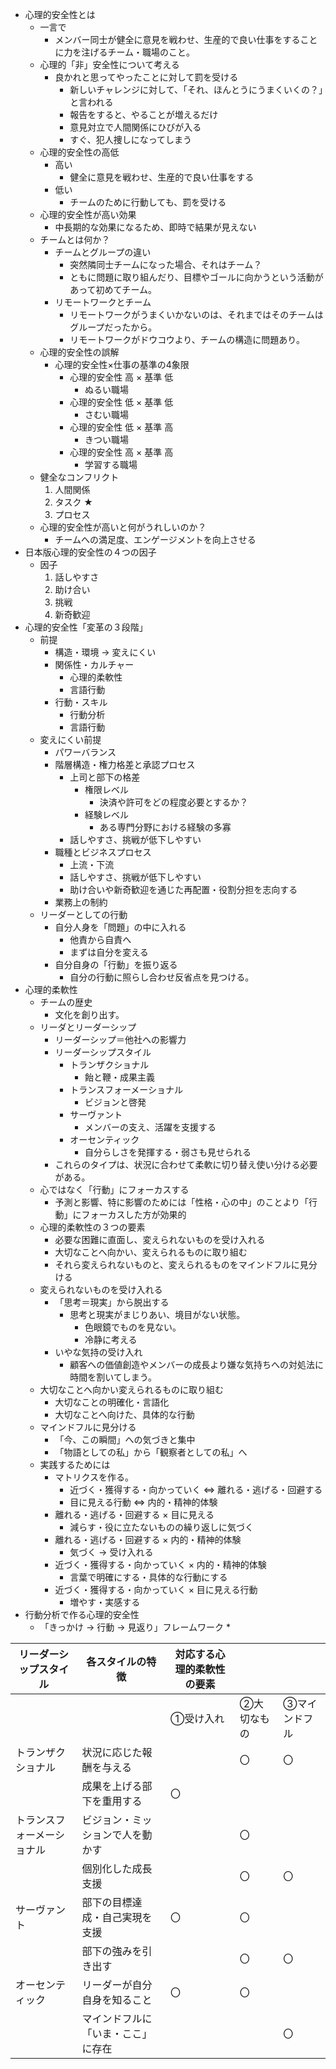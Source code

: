 * 心理的安全性とは
  * 一言で
    * メンバー同士が健全に意見を戦わせ、生産的で良い仕事をすることに力を注げるチーム・職場のこと。
  * 心理的「非」安全性について考える
    * 良かれと思ってやったことに対して罰を受ける
      * 新しいチャレンジに対して、「それ、ほんとうにうまくいくの？」と言われる
      * 報告をすると、やることが増えるだけ
      * 意見対立で人間関係にひびが入る
      * すぐ、犯人捜しになってしまう
  * 心理的安全性の高低
    * 高い
      * 健全に意見を戦わせ、生産的で良い仕事をする
    * 低い
      * チームのために行動しても、罰を受ける
  * 心理的安全性が高い効果
    * 中長期的な効果になるため、即時で結果が見えない
  * チームとは何か？
    * チームとグループの違い
      * 突然隣同士チームになった場合、それはチーム？
      * ともに問題に取り組んだり、目標やゴールに向かうという活動があって初めてチーム。
    * リモートワークとチーム
      * リモートワークがうまくいかないのは、それまではそのチームはグループだったから。
      * リモートワークがドウコウより、チームの構造に問題あり。
  * 心理的安全性の誤解
    * 心理的安全性×仕事の基準の4象限
      * 心理的安全性 高 × 基準 低
        * ぬるい職場
      * 心理的安全性 低 × 基準 低
        * さむい職場
      * 心理的安全性 低 × 基準 高
        * きつい職場
      * 心理的安全性 高 × 基準 高
        * 学習する職場
  * 健全なコンフリクト
    1.  人間関係
    2.  タスク ★
    3.  プロセス
  * 心理的安全性が高いと何がうれしいのか？
    * チームへの満足度、エンゲージメントを向上させる
* 日本版心理的安全性の４つの因子
  * 因子
    1. 話しやすさ
    2. 助け合い
    3. 挑戦
    4. 新奇歓迎
* 心理的安全性「変革の３段階」
  * 前提
    * 構造・環境 → 変えにくい
    * 関係性・カルチャー
      * 心理的柔軟性
      * 言語行動
    * 行動・スキル
      * 行動分析
      * 言語行動
  * 変えにくい前提
    * パワーバランス
    * 階層構造・権力格差と承認プロセス
      * 上司と部下の格差
        * 権限レベル
          * 決済や許可をどの程度必要とするか？
        * 経験レベル
          * ある専門分野における経験の多寡
      * 話しやすさ、挑戦が低下しやすい
    * 職種とビジネスプロセス
      * 上流・下流
      * 話しやすさ、挑戦が低下しやすい
      * 助け合いや新奇歓迎を通じた再配置・役割分担を志向する
    * 業務上の制約
  * リーダーとしての行動
    * 自分人身を「問題」の中に入れる
      * 他責から自責へ
      * まずは自分を変える
    * 自分自身の「行動」を振り返る
      * 自分の行動に照らし合わせ反省点を見つける。
* 心理的柔軟性
  * チームの歴史
    * 文化を創り出す。
  * リーダとリーダーシップ
    * リーダーシップ＝他社への影響力
    * リーダーシップスタイル
      * トランザクショナル
        * 飴と鞭・成果主義
      * トランスフォーメーショナル
        * ビジョンと啓発
      * サーヴァント
        * メンバーの支え、活躍を支援する
      * オーセンティック
        * 自分らしさを発揮する・弱さも見せられる
    * これらのタイプは、状況に合わせて柔軟に切り替え使い分ける必要がある。
  * 心ではなく「行動」にフォーカスする
    * 予測と影響、特に影響のためには「性格・心の中」のことより「行動」にフォーカスした方が効果的
  * 心理的柔軟性の３つの要素
    * 必要な困難に直面し、変えられないものを受け入れる
    * 大切なことへ向かい、変えられるものに取り組む
    * それら変えられないものと、変えられるものをマインドフルに見分ける
  * 変えられないものを受け入れる
    * 「思考＝現実」から脱出する
      * 思考と現実がまじりあい、境目がない状態。
        * 色眼鏡でものを見ない。
        * 冷静に考える
    * いやな気持の受け入れ
      * 顧客への価値創造やメンバーの成長より嫌な気持ちへの対処法に時間を割いてしまう。
  * 大切なことへ向かい変えられるものに取り組む
    * 大切なことの明確化・言語化
    * 大切なことへ向けた、具体的な行動
  * マインドフルに見分ける
    * 「今、この瞬間」への気づきと集中
    * 「物語としての私」から「観察者としての私」へ
  * 実践するためには
    * マトリクスを作る。
      * 近づく・獲得する・向かっていく ⇔ 離れる・逃げる・回避する
      * 目に見える行動 ⇔ 内的・精神的体験
    * 離れる・逃げる・回避する × 目に見える
      * 減らす・役に立たないものの繰り返しに気づく
    * 離れる・逃げる・回避する × 内的・精神的体験
      * 気づく → 受け入れる
    * 近づく・獲得する・向かっていく × 内的・精神的体験
      * 言葉で明確にする・具体的な行動にする
    * 近づく・獲得する・向かっていく × 目に見える行動
      * 増やす・実感する 
* 行動分析で作る心理的安全性
  * 「きっかけ → 行動 → 見返り」フレームワーク
    * 



| リーダーシップスタイル     | 各スタイルの特徴                   | 対応する心理的柔軟性の要素 |             |               |
|----------------------------|------------------------------------|----------------------------|-------------|---------------|
|                            |                                    | ①受け入れ                  | ②大切なもの | ③マインドフル |
| トランザクショナル         | 状況に応じた報酬を与える           |                            | 〇          | 〇            |
|                            | 成果を上げる部下を重用する         | 〇                         |             |               |
| トランスフォーメーショナル | ビジョン・ミッションで人を動かす   |                            | 〇          |               |
|                            | 個別化した成長支援                 |                            | 〇          | 〇            |
| サーヴァント               | 部下の目標達成・自己実現を支援     | 〇                         | 〇          |               |
|                            | 部下の強みを引き出す               |                            | 〇          | 〇            |
| オーセンティック           | リーダーが自分自身を知ること       | 〇                         | 〇          |               |
|                            | マインドフルに「いま・ここ」に存在 |                            |             | 〇            |